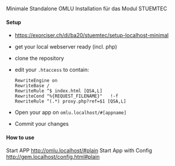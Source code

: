 Minimale Standalone OMLU Installation für das Modul STUEMTEC


#### Setup
   * https://exorciser.ch/di/ba20/stuemtec/setup-localhost-minimal

   * get your local webserver ready (incl. php)
   * clone the repository
   * edit your `.htaccess` to contain:
      ```Header always set Access-Control-Allow-Origin "*"
      RewriteEngine on
      RewriteBase /
      RewriteRule ^$ index.html [QSA,L]
      RewriteCond "%{REQUEST_FILENAME}"   !-f
      RewriteRule ^(.*) proxy.php?ref=$1 [QSA,L]
      ```
   * Open your app on `omlu.localhost/#[appname]`
   * Commit your changes

#### How to use
Start APP http://omlu.localhost/#plain 
Start App with Config http://gem.localhost/config.html#plain 

